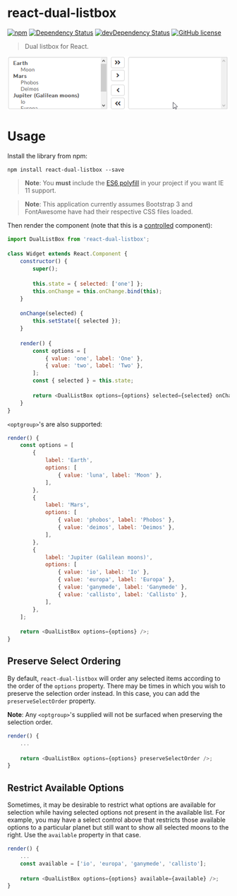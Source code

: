 # react-dual-listbox

[![npm](https://img.shields.io/npm/v/react-dual-listbox.svg?style=flat-square)](https://www.npmjs.com/package/react-dual-listbox)
[![Dependency Status](https://img.shields.io/david/jakezatecky/react-dual-listbox.svg?style=flat-square)](https://david-dm.org/jakezatecky/react-dual-listbox)
[![devDependency Status](https://david-dm.org/jakezatecky/react-dual-listbox/dev-status.svg?style=flat-square)](https://david-dm.org/jakezatecky/react-dual-listbox#info=devDependencies)
[![GitHub license](https://img.shields.io/badge/license-MIT-blue.svg?style=flat-square)](https://raw.githubusercontent.com/jakezatecky/react-dual-listbox/master/LICENSE.txt)

> Dual listbox for React.

![Demo](demo.gif)

# Usage

Install the library from npm:

``` shell
npm install react-dual-listbox --save
```

> **Note**: You **must** include the [ES6 polyfill](https://babeljs.io/docs/usage/polyfill/) in your project if you want IE 11 support.

> **Note**: This application currently assumes Bootstrap 3 and FontAwesome have had their respective CSS files loaded.

Then render the component (note that this is a [controlled] component):

``` javascript
import DualListBox from 'react-dual-listbox';

class Widget extends React.Component {
    constructor() {
        super();
        
        this.state = { selected: ['one'] };
        this.onChange = this.onChange.bind(this);
    }

    onChange(selected) {
        this.setState({ selected });
    }

    render() {
        const options = [
            { value: 'one', label: 'One' },
            { value: 'two', label: 'Two' },
        ];
        const { selected } = this.state;

        return <DualListBox options={options} selected={selected} onChange={this.onChange} />;
    }
}
```

`<optgroup>`'s are also supported:

``` javascript
render() {
    const options = [
        {
            label: 'Earth',
            options: [
                { value: 'luna', label: 'Moon' },
            ],
        },
        {
            label: 'Mars',
            options: [
                { value: 'phobos', label: 'Phobos' },
                { value: 'deimos', label: 'Deimos' },
            ],
        },
        {
            label: 'Jupiter (Galilean moons)',
            options: [
                { value: 'io', label: 'Io' },
                { value: 'europa', label: 'Europa' },
                { value: 'ganymede', label: 'Ganymede' },
                { value: 'callisto', label: 'Callisto' },
            ],
        },
    ];

    return <DualListBox options={options} />;
}
```

## Preserve Select Ordering

By default, `react-dual-listbox` will order any selected items according
to the order of the `options` property. There may be times in which you
wish to preserve the selection order instead. In this case, you can add
the `preserveSelectOrder` property.

**Note**: Any `<optgroup>`'s supplied will not be surfaced when preserving
the selection order.

``` javascript
render() {
    ...

    return <DualListBox options={options} preserveSelectOrder />;
}
```

## Restrict Available Options

Sometimes, it may be desirable to restrict what options are available
for selection while having selected options not present in the available
list. For example, you may have a select control above that restricts
those available options to a particular planet but still want to show
all selected moons to the right. Use the `available` property in that case.

``` javascript
render() {
    ...
    const available = ['io', 'europa', 'ganymede', 'callisto'];
    
    return <DualListBox options={options} available={available} />;
}
```

[controlled]: https://facebook.github.io/react/docs/forms.html#controlled-components
